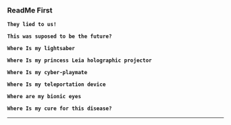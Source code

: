 ### ReadMe First

**`They lied to us!`**  

**`This was suposed to be the future?`**

**`Where Is my lightsaber`**

**`Where Is my princess Leia holographic projector`**

**`Where Is my cyber-playmate`**

**`Where Is my teleportation device`**

**`Where are my bionic eyes`**

**`Where Is my cure for this disease?`**

---

